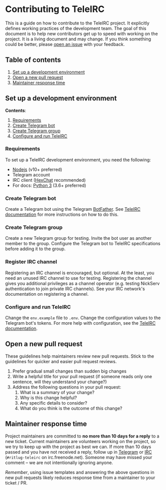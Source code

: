 Contributing to TeleIRC
=======================

<!--
    Style rule: one sentence per line please!
    This makes git diffs easier to read.
-->

This is a guide on how to contribute to the TeleIRC project.
It explicitly defines working practices of the development team.
The goal of this document is to help new contributors get up to speed with working on the project.
It is a living document and may change.
If you think something could be better, please [open an issue](https://github.com/RITlug/teleirc/issues/new) with your feedback.


## Table of contents

1. [Set up a development environment](#set-up-a-development-environment)
2. [Open a new pull request](#open-a-new-pull-request)
3. [Maintainer response time](#maintainer-response-time)


## Set up a development environment

**Contents**:

1. [Requirements](#requirements)
2. [Create Telegram bot](#create-telegram-bot)
3. [Create Telegram group](#create-telegram-group)
4. [Configure and run TeleIRC](#configure-and-run-teleirc)

### Requirements

To set up a TeleIRC development environment, you need the following:

* [Nodejs](https://nodejs.org/en/) (v10+ preferred)
* Telegram account
* IRC client ([HexChat](https://hexchat.github.io/) recommended)
* For docs: [Python 3](https://www.python.org/downloads/) (3.6+ preferred)

### Create Telegram bot

Create a Telegram bot using the Telegram [BotFather](https://t.me/botfather).
See [TeleIRC documentation](https://docs.teleirc.com/en/latest/quick-install/#create-a-telegram-bot) for more instructions on how to do this.

### Create Telegram group

Create a new Telegram group for testing.
Invite the bot user as another member to the group.
Configure the Telegram bot to TeleIRC specifications before adding it to the group.

### Register IRC channel

Registering an IRC channel is encouraged, but optional.
At the least, you need an unused IRC channel to use for testing.
Registering the channel gives you additional privileges as a channel operator (e.g. testing NickServ authentication to join private IRC channels).
See your IRC network's documentation on registering a channel.

### Configure and run TeleIRC

Change the `env.example` file to `.env`.
Change the configuration values to the Telegram bot's tokens.
For more help with configuration, see the [TeleIRC documentation](https://docs.teleirc.com/en/latest/quick-install/#configure-and-run-teleirc).


## Open a new pull request

These guidelines help maintainers review new pull requests.
Stick to the guidelines for quicker and easier pull request reviews.

1. Prefer gradual small changes than sudden big changes
2. Write a helpful title for your pull request (if someone reads only one sentence, will they understand your change?)
3. Address the following questions in your pull request:
    1. What is a summary of your change?
    2. Why is this change helpful?
    3. Any specific details to consider?
    4. What do you think is the outcome of this change?


## Maintainer response time

Project maintainers are committed to **no more than 10 days for a reply** to a new ticket.
Current maintainers are volunteers working on the project, so we try to keep up with the project as best we can.
If more than 10 days passed and you have not received a reply, follow up in [Telegram](https://t.me/teleirc) or [IRC](https://webchat.freenode.net/?channels=ritlug-teleirc) (`#ritlug-teleirc` on irc.freenode.net).
Someone may have missed your comment – we are not intentionally ignoring anyone.

_Remember_, using issue templates and answering the above questions in new pull requests likely reduces response time from a maintainer to your ticket / PR.
